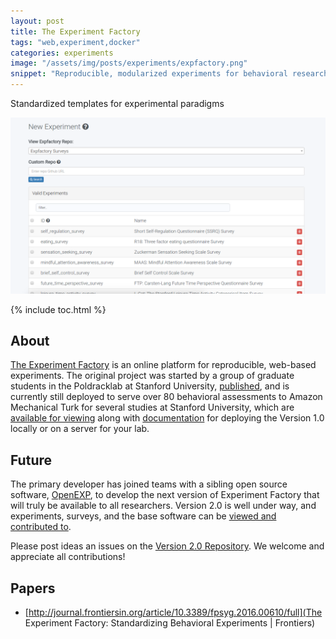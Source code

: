 ```yaml
---
layout: post
title: The Experiment Factory
tags: "web,experiment,docker"
categories: experiments
image: "/assets/img/posts/experiments/expfactory.png"
snippet: "Reproducible, modularized experiments for behavioral research"
---
```


<p class="message">
Standardized templates for experimental paradigms
</p>

![/assets/img/posts/experiments/expfactory.png](/assets/img/posts/experiments/expfactory.png)

{% include toc.html %}

## About

[The Experiment Factory](https://www.expfactory.org) is an online platform for reproducible, web-based experiments. The original project was started by a group of graduate students in the Poldracklab at Stanford University, <a href="http://journal.frontiersin.org/article/10.3389/fpsyg.2016.00610/full" target="_blank">published</a>, and is currently still deployed to serve over 80 behavioral assessments to Amazon Mechanical Turk for several studies at Stanford University, which are <a href="https://expfactory.github.io" target="_blank">available for viewing</a> along with <a href="https://expfactory.readthedocs.io/en/latest/" target="_blank">documentation</a> for deploying the Version 1.0 locally or on a server for your lab.

## Future

The primary developer has joined teams with a sibling open source software, <a href="https://github.com/openexp/OpenEXP" target="_blank">OpenEXP</a>, to develop the next version of Experiment Factory that will truly be available to all researchers. Version 2.0 is well under way, and experiments, surveys, and the base software can be <a href="https://www.github.com/expfactory">viewed and contributed to</a>.

Please post ideas an issues on the <a href="https://www.github.com/expfactory/issues"> Version 2.0 Repository</a>. We welcome and appreciate all contributions!

## Papers
* [http://journal.frontiersin.org/article/10.3389/fpsyg.2016.00610/full](The Experiment Factory: Standardizing Behavioral Experiments | Frontiers)
